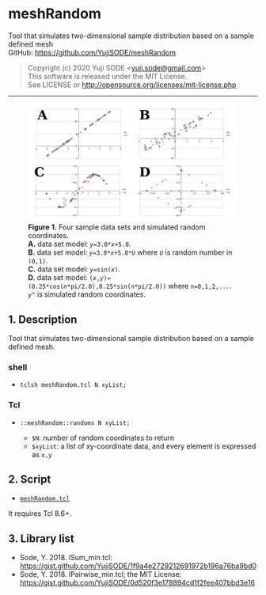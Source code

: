 # meshRandom
Tool that simulates two-dimensional sample distribution based on a sample defined mesh  
GitHub: https://github.com/YujiSODE/meshRandom  
>Copyright (c) 2020 Yuji SODE \<yuji.sode@gmail.com\>  
>This software is released under the MIT License.  
>See LICENSE or http://opensource.org/licenses/mit-license.php  
______

<figure>
        <img width=900 src="meshRandom_IMG_sampleGraphs.png" alt="meshRandom_IMG_sampleGraphs.png">
        <figcaption>
                <b>Figure</b> <b>1.</b> Four sample data sets and simulated random coordinates.<br>
                <b>A.</b> data set model: <code><i>y</i>=3.0*<i>x</i>+5.0</code>.<br>
                <b>B.</b> data set model: <code><i>y</i>=3.0*<i>x</i>+5.0*<i>U</i></code> where <code><i>U</i></code> is random number in <code>(0,1)</code>.<br>
                <b>C.</b> data set model: <code><i>y</i>=sin(<i>x</i>)</code>.<br>
                <b>D.</b> data set model: <code>(<i>x</i>,<i>y</i>)=(0.25*cos(<i>n</i>*pi/2.0),0.25*sin(<i>n</i>*pi/2.0))</code> where <code><i>n</i>=0,1,2,...</code>.<br>
                <code><i>y</i>^</code> is simulated random coordinates.
        </figcaption>
</figure>

## 1. Description
Tool that simulates two-dimensional sample distribution based on a sample defined mesh.

### shell
- `tclsh meshRandom.tcl N xyList;`
### Tcl
- `::meshRandom::randoms N xyList;`

  - `$N`: number of random coordinates to return
  - `$xyList`: a list of xy-coordinate data, and every element is expressed as `x,y`

## 2. Script
- [`meshRandom.tcl`](meshRandom.tcl)

It requires Tcl 8.6+.

## 3. Library list
- Sode, Y. 2018. lSum_min.tcl: https://gist.github.com/YujiSODE/1f9a4e2729212691972b196a76ba9bd0
- Sode, Y. 2018. lPairwise_min.tcl; the MIT License: https://gist.github.com/YujiSODE/0d520f3e178894cd1f2fee407bbd3e16

